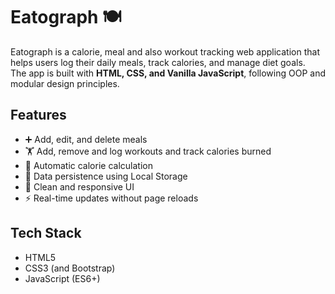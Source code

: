 # Eatograph 🍽️

Eatograph is a calorie, meal and also workout tracking web application that helps users log their daily meals, track calories, and manage diet goals.  
The app is built with **HTML, CSS, and Vanilla JavaScript**, following OOP and modular design principles.

## Features
- ➕ Add, edit, and delete meals
- 🏋️ Add, remove and log workouts and track calories burned
- 🔢 Automatic calorie calculation
- 💾 Data persistence using Local Storage
- 🎨 Clean and responsive UI
- ⚡ Real-time updates without page reloads

## Tech Stack
- HTML5
- CSS3 (and Bootstrap)
- JavaScript (ES6+)
